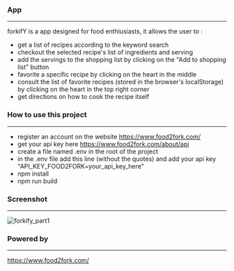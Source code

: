 ### App
----
forkifY is a app designed for food enthiusiasts, it allows the user to  : 
- get a list of recipes according to the keyword search
- checkout the selected recipe's list of ingredients and serving 
- add the servings to the shopping list by clicking on the "Add to shopping list" button
- favorite a specific recipe  by clicking on the heart in the middle 
- consult the list of favorite recipes (stored in the browser's localStorage) by clicking on the heart in the top right corner 
- get directions on how to cook the recipe itself

### How to use this project
----
- register an account on the website https://www.food2fork.com/
- get your api key here https://www.food2fork.com/about/api
- create a file named .env in the root of the project
- in the .env file add this line (without the quotes) and add your api key "API_KEY_FOOD2FORK=your_api_key_here"
- npm install
- npm run build
### Screenshot
----
![forkify_part1](https://i.imgur.com/hDWmJeI.png)
### Powered by 
----
https://www.food2fork.com/
